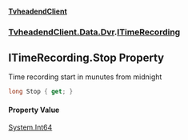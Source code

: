 #### [TvheadendClient](./index.md 'index')
### [TvheadendClient.Data.Dvr](./TvheadendClient-Data-Dvr.md 'TvheadendClient.Data.Dvr').[ITimeRecording](./TvheadendClient-Data-Dvr-ITimeRecording.md 'TvheadendClient.Data.Dvr.ITimeRecording')
## ITimeRecording.Stop Property
Time recording start in munutes from midnight  
```csharp
long Stop { get; }
```
#### Property Value
[System.Int64](https://docs.microsoft.com/en-us/dotnet/api/System.Int64 'System.Int64')  
